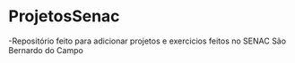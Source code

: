 # ProjetosSenac

-Repositório feito para adicionar projetos e exercicios feitos no SENAC São Bernardo do Campo
